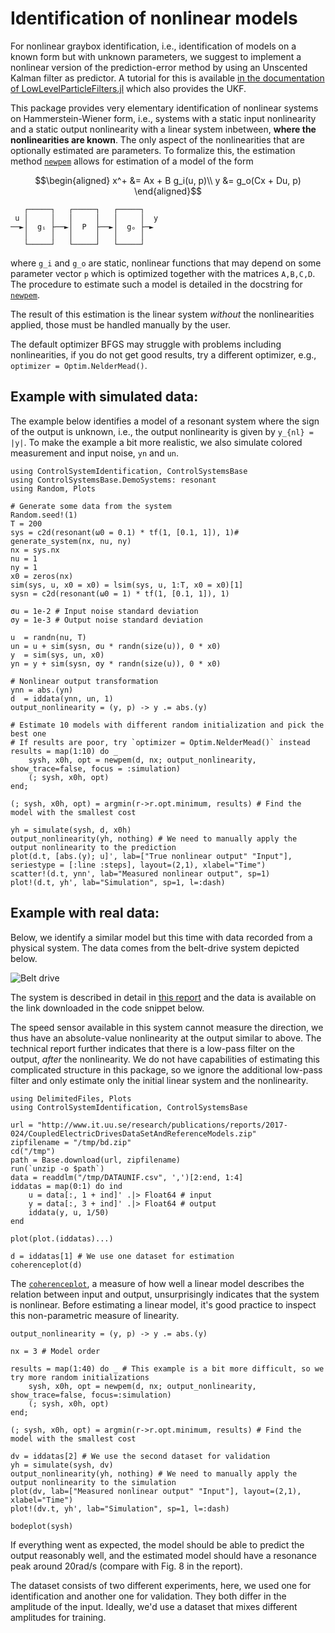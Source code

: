# Identification of nonlinear models

For nonlinear graybox identification, i.e., identification of models on a known form but with unknown parameters, we suggest to implement a nonlinear version of the prediction-error method by using an Unscented Kalman filter as predictor. A tutorial for this is available [in the documentation of LowLevelParticleFilters.jl](https://baggepinnen.github.io/LowLevelParticleFilters.jl/stable/parameter_estimation/#Using-an-optimizer) which also provides the UKF.


This package provides very elementary identification of nonlinear systems on Hammerstein-Wiener form, i.e., systems with a static input nonlinearity and a static output nonlinearity with a linear system inbetween, **where the nonlinearities are known**. The only aspect of the nonlinearities that are optionally estimated are parameters. To formalize this, the estimation method [`newpem`](@ref) allows for estimation of a model of the form


```math
\begin{aligned}
x^+ &= Ax + B g_i(u, p)\\
y &= g_o(Cx + Du, p)
\end{aligned}
```

```
   ┌─────┐   ┌─────┐   ┌─────┐
 u │     │   │     │   │     │  y
──►│  gᵢ ├──►│  P  ├──►│  gₒ ├─►
   │     │   │     │   │     │
   └─────┘   └─────┘   └─────┘
```

where `g_i` and `g_o` are static, nonlinear functions that may depend on some parameter vector ``p`` which is optimized together with the matrices ``A,B,C,D``. The procedure to estimate such a model is detailed in the docstring for [`newpem`](@ref).

The result of this estimation is the linear system _without_ the nonlinearities applied, those must be handled manually by the user.

The default optimizer BFGS may struggle with problems including nonlinearities, if you do not get good results, try a different optimizer, e.g., `optimizer = Optim.NelderMead()`.


## Example with simulated data:

The example below identifies a model of a resonant system where the sign of the output is unknown, i.e., the output nonlinearity is given by ``y_{nl} = |y|``. To make the example a bit more realistic, we also simulate colored measurement and input noise, `yn` and `un`.
```@example HW
using ControlSystemIdentification, ControlSystemsBase
using ControlSystemsBase.DemoSystems: resonant
using Random, Plots

# Generate some data from the system
Random.seed!(1)
T = 200
sys = c2d(resonant(ω0 = 0.1) * tf(1, [0.1, 1]), 1)# generate_system(nx, nu, ny)
nx = sys.nx
nu = 1
ny = 1
x0 = zeros(nx)
sim(sys, u, x0 = x0) = lsim(sys, u, 1:T, x0 = x0)[1]
sysn = c2d(resonant(ω0 = 1) * tf(1, [0.1, 1]), 1)

σu = 1e-2 # Input noise standard deviation
σy = 1e-3 # Output noise standard deviation

u  = randn(nu, T)
un = u + sim(sysn, σu * randn(size(u)), 0 * x0)
y  = sim(sys, un, x0)
yn = y + sim(sysn, σy * randn(size(u)), 0 * x0)

# Nonlinear output transformation
ynn = abs.(yn)
d  = iddata(ynn, un, 1)
output_nonlinearity = (y, p) -> y .= abs.(y)

# Estimate 10 models with different random initialization and pick the best one
# If results are poor, try `optimizer = Optim.NelderMead()` instead
results = map(1:10) do _
    sysh, x0h, opt = newpem(d, nx; output_nonlinearity, show_trace=false, focus = :simulation)
    (; sysh, x0h, opt)
end;

(; sysh, x0h, opt) = argmin(r->r.opt.minimum, results) # Find the model with the smallest cost

yh = simulate(sysh, d, x0h)
output_nonlinearity(yh, nothing) # We need to manually apply the output nonlinearity to the prediction
plot(d.t, [abs.(y); u]', lab=["True nonlinear output" "Input"], seriestype = [:line :steps], layout=(2,1), xlabel="Time")
scatter!(d.t, ynn', lab="Measured nonlinear output", sp=1)
plot!(d.t, yh', lab="Simulation", sp=1, l=:dash)
```

## Example with real data: 
Below, we identify a similar model but this time with data recorded from a physical system. The data comes from the belt-drive system depicted below.

![Belt drive](https://user-images.githubusercontent.com/3797491/264962931-e62c56ee-3dab-43f5-bdd3-858c841fb516.png)

The system is described in detail in [this report](http://www.google.com/url?q=http%3A%2F%2Fwww.it.uu.se%2Fresearch%2Fpublications%2Freports%2F2017-024%2F2017-024-nc.pdf&sa=D&sntz=1&usg=AOvVaw0yNPLBveaHDGWB9mwnHCxd) and the data is available on the link downloaded in the code snippet below.

The speed sensor available in this system cannot measure the direction, we thus have an absolute-value nonlinearity at the output similar to above. The technical report further indicates that there is a low-pass filter on the output, _after_ the nonlinearity. We do not have capabilities of estimating this complicated structure in this package, so we ignore the additional low-pass filter and only estimate only the initial linear system and the nonlinearity.

```@example beltdrive
using DelimitedFiles, Plots
using ControlSystemIdentification, ControlSystemsBase

url = "http://www.it.uu.se/research/publications/reports/2017-024/CoupledElectricDrivesDataSetAndReferenceModels.zip"
zipfilename = "/tmp/bd.zip"
cd("/tmp")
path = Base.download(url, zipfilename)
run(`unzip -o $path`)
data = readdlm("/tmp/DATAUNIF.csv", ',')[2:end, 1:4]
iddatas = map(0:1) do ind
    u = data[:, 1 + ind]' .|> Float64 # input
    y = data[:, 3 + ind]' .|> Float64 # output
    iddata(y, u, 1/50)
end

plot(plot.(iddatas)...)

d = iddatas[1] # We use one dataset for estimation 
coherenceplot(d)
```
The [`coherenceplot`](@ref), a measure of how well a linear model describes the relation between input and output, unsurprisingly indicates that the system is nonlinear. Before estimating a linear model, it's good practice to inspect this non-parametric measure of linearity.


```@example beltdrive
output_nonlinearity = (y, p) -> y .= abs.(y)

nx = 3 # Model order

results = map(1:40) do _ # This example is a bit more difficult, so we try more random initializations
    sysh, x0h, opt = newpem(d, nx; output_nonlinearity, show_trace=false, focus=:simulation)
    (; sysh, x0h, opt)
end;

(; sysh, x0h, opt) = argmin(r->r.opt.minimum, results) # Find the model with the smallest cost

dv = iddatas[2] # We use the second dataset for validation
yh = simulate(sysh, dv)
output_nonlinearity(yh, nothing) # We need to manually apply the output nonlinearity to the simulation
plot(dv, lab=["Measured nonlinear output" "Input"], layout=(2,1), xlabel="Time")
plot!(dv.t, yh', lab="Simulation", sp=1, l=:dash)
```

```@example beltdrive
bodeplot(sysh)
```

If everything went as expected, the model should be able to predict the output reasonably well, and the estimated model should have a resonance peak around 20rad/s (compare with Fig. 8 in the report).

The dataset consists of two different experiments, here, we used one for identification and another one for validation. They both differ in the amplitude of the input. Ideally, we'd use a dataset that mixes different amplitudes for training.